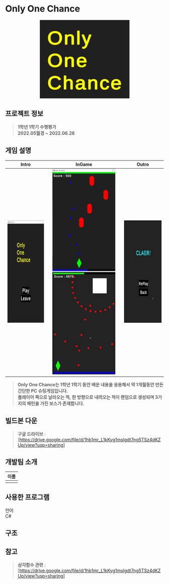 # Only One Chance

<div align="center">
<img alt="image" src="./ReadMe_Image/Title.png">
<!--타이틀 잘라서 넣어주기-->

<!--
[![Hits](https://hits.seeyoufarm.com/api/count/incr/badge.svg?url=https%3A%2F%2Fgithub.com%2FlIo0O0oIl%2F2022_1_Only_One_Chance&count_bg=%23EEEE0E&title_bg=%23555555&icon=&icon_color=%23E7E7E7&title=hits&edge_flat=false)](https://hits.seeyoufarm.com)
방문 횟수 띄우는 것-->

</div> <!--가운데 정렬은 여기까지-->

## 프로젝트 정보
> **1학년 1학기 수행평가**  
> **2022.05월경 ~ 2022.06.26**

## 게임 설명
<div align="center">

<!--
|   Intro   |   Outro   |
|:---------:|:---------:|
|           |           |

|  InGame   |
| :-------: |
|           |
이게 기본적으로 들어갈 건데 아웃트로는 뒤로 빼져있는 게 더 좋을려나. 고민필요.-->

| Intro | InGame | Outro |
| :---: | :----: | :---: |
| <img alt="image" height="325" width="200" src="./ReadMe_Image/Intro.png"> | <img alt="image" height="325" width="200" src="./ReadMe_Image/InGame1.png"> <img alt="image" height="325" width="200" src="./ReadMe_Image/InGame2.png"> | <img alt="image" height="325" width="200" src="./ReadMe_Image/Outro.png"> |
</div>

> **Only One Chance는 1학년 1학기 동안 배운 내용을 응용해서 약 1개월동안 만든 간단한 PC 슈팅게임입니다.**  
> **플레이어 쪽으로 날라오는 적, 한 방향으로 내려오는 적이 랜덤으로 생성되며 3가지의 패턴을 가진 보스가 존재합니다.**

## 빌드본 다운
> **구글 드라이브** : [https://drive.google.com/file/d/1hb1mr_L1kKyg1mslgdt7ng5TSz4dKZUp/view?usp=sharing] <br>

## 개발팀 소개
<div align="center">

| 이름 |
| :-----------: |
| |

</div>

## 사용한 프로그램

언어  
C#

## 구조

## 참고
> **삼각함수 관련** : [https://drive.google.com/file/d/1hb1mr_L1kKyg1mslgdt7ng5TSz4dKZUp/view?usp=sharing] <br>
